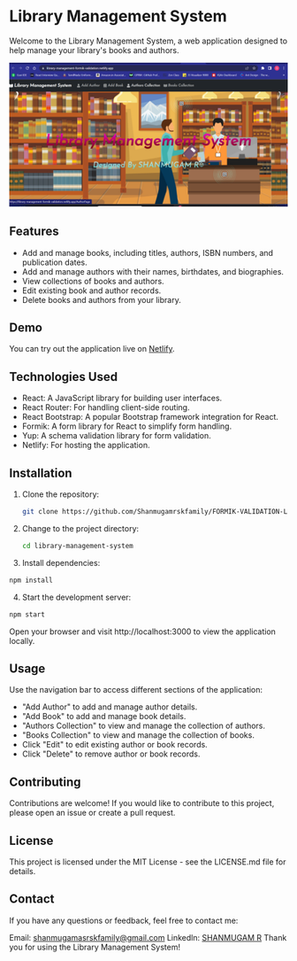 # Library Management System

Welcome to the Library Management System, a web application designed to help manage your library's books and authors.

![Library Management System](https://github.com/Shanmugamrskfamily/FORMIK-VALIDATION-LIBRARY-MANAGEMENT/blob/main/public/demo.png)

## Features

- Add and manage books, including titles, authors, ISBN numbers, and publication dates.
- Add and manage authors with their names, birthdates, and biographies.
- View collections of books and authors.
- Edit existing book and author records.
- Delete books and authors from your library.

## Demo

You can try out the application live on [Netlify](https://library-management-formik-validation.netlify.app/).

## Technologies Used

- React: A JavaScript library for building user interfaces.
- React Router: For handling client-side routing.
- React Bootstrap: A popular Bootstrap framework integration for React.
- Formik: A form library for React to simplify form handling.
- Yup: A schema validation library for form validation.
- Netlify: For hosting the application.

## Installation

1. Clone the repository:

   ```bash
   git clone https://github.com/Shanmugamrskfamily/FORMIK-VALIDATION-LIBRARY-MANAGEMENT.git
   ```

2. Change to the project directory:

   ```bash
   cd library-management-system
   ```

3. Install dependencies:

```bash
npm install
```

4. Start the development server:

```bash
npm start
```

Open your browser and visit http://localhost:3000 to view the application locally.

## Usage

Use the navigation bar to access different sections of the application:

- "Add Author" to add and manage author details.
- "Add Book" to add and manage book details.
- "Authors Collection" to view and manage the collection of authors.
- "Books Collection" to view and manage the collection of books.
- Click "Edit" to edit existing author or book records.
- Click "Delete" to remove author or book records.

## Contributing

Contributions are welcome! If you would like to contribute to this project, please open an issue or create a pull request.

## License

This project is licensed under the MIT License - see the LICENSE.md file for details.

## Contact

If you have any questions or feedback, feel free to contact me:

Email: <a href="shanmugamrskfamily@gmail.com" type="email">shanmugamasrskfamily@gmail.com</a>
Linkedln: <a href="https://www.linkedin.com/in/shanmugamrskfamily/">SHANMUGAM R</a>
Thank you for using the Library Management System!
